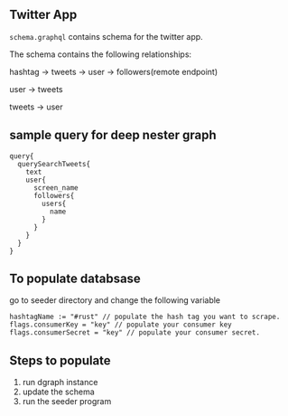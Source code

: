 ## Twitter App

`schema.graphql` contains schema for the twitter app.

The schema contains the following relationships:

hashtag -> tweets -> user -> followers(remote endpoint)

user -> tweets

tweets -> user

## sample query for deep nester graph

```
query{
  querySearchTweets{
    text
    user{
      screen_name
      followers{
        users{
          name
        }
      }
    }
  }
}
```

## To populate databsase

go to seeder directory and change the following variable

```
hashtagName := "#rust" // populate the hash tag you want to scrape.
flags.consumerKey = "key" // populate your consumer key
flags.consumerSecret = "key" // populate your consumer secret.
```

## Steps to populate
1) run dgraph instance
2) update the schema
3) run the seeder program